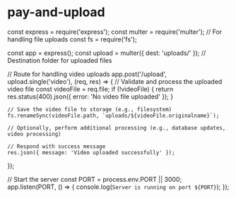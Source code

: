 # pay-and-upload
const express = require('express');
const multer = require('multer'); // For handling file uploads
const fs = require('fs');

const app = express();
const upload = multer({ dest: 'uploads/' }); // Destination folder for uploaded files

// Route for handling video uploads
app.post('/upload', upload.single('video'), (req, res) => {
    // Validate and process the uploaded video file
    const videoFile = req.file;
    if (!videoFile) {
        return res.status(400).json({ error: 'No video file uploaded' });
    }

    // Save the video file to storage (e.g., filesystem)
    fs.renameSync(videoFile.path, `uploads/${videoFile.originalname}`);

    // Optionally, perform additional processing (e.g., database updates, video processing)

    // Respond with success message
    res.json({ message: 'Video uploaded successfully' });
});

// Start the server
const PORT = process.env.PORT || 3000;
app.listen(PORT, () => {
    console.log(`Server is running on port ${PORT}`);
});
